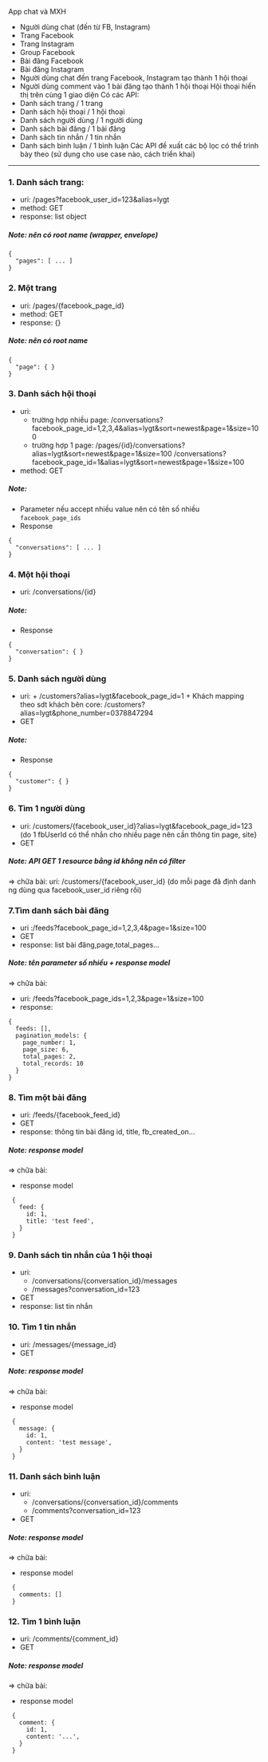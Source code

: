 App chat và MXH
- Người dùng chat (đến từ FB, Instagram)
- Trang Facebook
- Trang Instagram
- Group Facebook
- Bài đăng Facebook
- Bài đăng Instagram
- Người dùng chat đến trang Facebook, Instagram tạo thành 1 hội thoại
- Người dùng comment vào 1 bài đăng tạo thành 1 hội thoại
Hội thoại hiển thị trên cùng 1 giao diện
Có các API:
- Danh sách trang / 1 trang
- Danh sách hội thoại / 1 hội thoại
- Danh sách người dùng / 1 người dùng
- Danh sách bài đăng / 1 bài đăng
- Danh sách tin nhắn / 1 tin nhắn
- Danh sách bình luận / 1 bình luận
Các API đề xuất các bộ lọc có thể trình bày theo (sử dụng cho use case nào, cách triển khai)

-------------------
### 1. Danh sách trang:
- uri: /pages?facebook_user_id=123&alias=lygt
- method: GET
- response: list object
##### Note: nên có root name (wrapper, envelope) 
```
{
  "pages": [ ... ]
}
```

### 2. Một trang
- uri: /pages/{facebook_page_id}
- method: GET
- response: {}

##### Note: nên có root name 
```
{
  "page": { }
}
```

### 3. Danh sách hội thoại
- uri: 
  + trường hợp nhiều page: /conversations?facebook_page_id=1,2,3,4&alias=lygt&sort=newest&page=1&size=100
  + trường hợp 1 page:
    /pages/{id}/conversations?alias=lygt&sort=newest&page=1&size=100
    /conversations?facebook_page_id=1&alias=lygt&sort=newest&page=1&size=100
- method: GET

##### Note:
- Parameter nếu accept nhiều value nên có tên số nhiều ```facebook_page_ids```
- Response
```
{
  "conversations": [ ... ]
}
```
 
### 4. Một hội thoại
- uri: /conversations/{id}

##### Note:
- Response
```
{
  "conversation": { }
}
```
 
### 5. Danh sách người dùng 
- uri: 
      + /customers?alias=lygt&facebook_page_id=1
      + Khách mapping theo sdt khách bên core: /customers?alias=lygt&phone_number=0378847294
- GET

##### Note:
- Response
```
{
  "customer": { }
}
```
 
### 6. Tìm 1 người dùng 
 - uri: /customers/{facebook_user_id}?alias=lygt&facebook_page_id=123 (do 1 fbUserId có thể nhắn cho nhiều page nên cần thông tin page, site}  
 - GET
 
##### Note: API GET 1 resource bằng id không nên có filter
 => chữa bài:
 uri: /customers/{facebook_user_id} (do mỗi page đã định danh ng dùng qua facebook_user_id riêng rồi)
### 7.Tìm danh sách bài đăng
 - uri :/feeds?facebook_page_id=1,2,3,4&page=1&size=100
 - GET
 - response: list bài đăng,page,total_pages...
 
 ##### Note: tên parameter số nhiều + response model
 => chữa bài: 
  - uri: /feeds?facebook_page_ids=1,2,3&page=1&size=100
  - response:
  ```
  {
    feeds: [],
    pagination_models: {
      page_number: 1,
      page_size: 6,
      total_pages: 2,
      total_records: 10
    }
  }
  ```
### 8. Tìm một bài đăng
 - uri: /feeds/{facebook_feed_id}
 - GET
 - response: thông tin bài đăng id, title, fb_created_on...
 
##### Note: response model
 => chữa bài:
 - response model
 ```
  {
    feed: {
      id: 1,
      title: 'test feed',
    }
  }
 ```
### 9. Danh sách tin nhắn của 1 hội thoại
 - uri: 
    + /conversations/{conversation_id}/messages
    + /messages?conversation_id=123
 - GET
 - response: list tin nhắn
 
### 10. Tìm 1 tin nhắn
 - uri: /messages/{message_id}
 - GET
 
##### Note: response model
  => chữa bài:
 - response model
 ```
  {
    message: {
      id: 1,
      content: 'test message',
    }
  }
 ```
### 11. Danh sách bình luận
 - uri: 
    + /conversations/{conversation_id}/comments
    + /comments?conversation_id=123
 - GET
##### Note: response model
  => chữa bài:
 - response model
 ```
  {
    comments: []
  }
 ```
### 12. Tìm 1 bình luận
 - uri: /comments/{comment_id}
 - GET
 
##### Note: response model
   => chữa bài:
 - response model
 ```
  {
    comment: {
      id: 1,
      content: '...',
    }
  }
 ```
 

